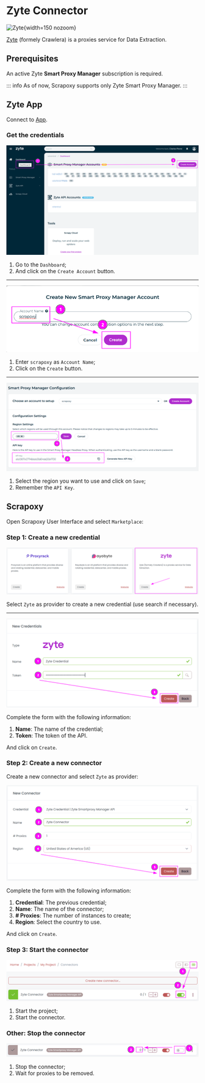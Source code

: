 # Zyte Connector

![Zyte](/assets/images/zyte.svg){width=150 nozoom}

[Zyte](https://zyte.com) (formely Crawlera) is a proxies service for Data Extraction.


## Prerequisites

An active Zyte **Smart Proxy Manager** subscription is required.

::: info
As of now, Scrapoxy supports only Zyte Smart Proxy Manager.
:::


## Zyte App

Connect to [App](https://app.zyte.com).


### Get the credentials

![Zyte Account Select](zyte_account_select.png)

1. Go to the `Dashboard`;
2. And click on the `Create Account` button.

---

![Zyte Account Create](zyte_account_create.png)

1. Enter `scrapoxy` as `Account Name`;
2. Click on the `Create` button.

---

![Zyte Account Token](zyte_account_token.png)

1. Select the region you want to use and click on `Save`;
2. Remember the `API Key`.


## Scrapoxy

Open Scrapoxy User Interface and select `Marketplace`:


### Step 1: Create a new credential

![Credential Select](spx_credential_select.png)

Select `Zyte` as provider to create a new credential (use search if necessary).

---

![Credential Form](spx_credential_create.png)

Complete the form with the following information:
1. **Name**: The name of the credential;
2. **Token**: The token of the API.

And click on `Create`.


### Step 2: Create a new connector

Create a new connector and select `Zyte` as provider:

![Connector Create](spx_connector_create.png)

Complete the form with the following information:
1. **Credential**: The previous credential;
2. **Name**: The name of the connector;
3. **# Proxies**: The number of instances to create;
4. **Region**: Select the country to use.

And click on `Create`.


### Step 3: Start the connector

![Connector Start](spx_connector_start.png)

1. Start the project;
2. Start the connector.


### Other: Stop the connector

![Connector Stop](spx_connector_stop.png)

1. Stop the connector;
2. Wait for proxies to be removed.
